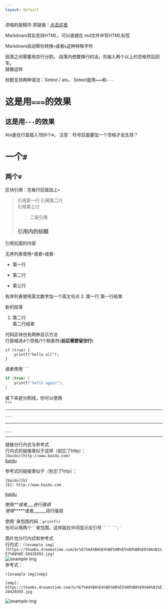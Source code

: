 ```yaml
---
layout: default
---
```


浓缩的是精华
原链接：[点击这里](https://www.appinn.com/markdown)

Markdown其实支持HTML，可以直接在.md文件中写HTML标签

Markdown自动帮你转换`<`或者`&`这种特殊字符

段落之间需要用空行分割。
段落内想要换行的话，先输入两个以上的空格然后回车。   
就像这样

标题支持两种语法：Setext / atx。
Setext是用`===`和`---`  

这是用`===`的效果
==================

这是用`---`的效果
-----------------

Atx是在行首插入1到6个`#`。
注意：符号后面要加一个空格才会生效？

# 一个`#`
## 两个`#`

区块引用：在每行前面加上`>`
> 引用第一行
> 引用第二行   
> 引用第三行
>> 二级引用  
> ### 引用内的标题
引用后面的内容

无序列表使用`*`或者`+`或者`-`
* 第一行
+ 第二行
- 第三行

有序列表使用英文数字加一个英文句点
2. 第一行
   第一行结束

   新的段落
1. 第二行  
   第二行结束

代码区块也有两种显示方法  
行首缩进4个空格/1个制表符(**前后需要留空行**)

    if (true) {
        printf("hello all");
    }

或者使用```` ``` ````
```c++
if (true) {
    printf("hello again");
}
```

接下来是分割线，你可以使用  
`***`

***

`---`

---

`___`

___

链接分行内式与参考式  
行内式的链接类似于这样（别忘了http）：  
`[baidu](http://www.baidu.com)`  
[baidu](http://www.baidu.com)

参考式的链接类似于（别忘了http）：

    [baidu][b]
    [b]: http://www.baidu.com

[baidu][b]

[b]: http://www.baidu.com


使用*\**或者_\__进行强调  
使用**\*\***或者__\_\___进行强调

使用`` ` ``来包围代码：`printf()`  
也可以用两个``` `` ```来包围，这样能在中间显示反引号``` `` ` `` ```: `` ` ``

图片也分行内式和参考式  
行内式：`![example img](https://thumbs.dreamstime.com/b/%E7%A4%BA%E4%BE%8B%E5%8D%B0%E8%8A%B1%E7%A8%8E-28420393.jpg)`  
![example img](https://thumbs.dreamstime.com/b/%E7%A4%BA%E4%BE%8B%E5%8D%B0%E8%8A%B1%E7%A8%8E-28420393.jpg)  
参考式：

    ![example img][emp]

    [emp]: https://thumbs.dreamstime.com/b/%E7%A4%BA%E4%BE%8B%E5%8D%B0%E8%8A%B1%E7%A8%8E-28420393.jpg

![example img][emp]

[emp]: https://thumbs.dreamstime.com/b/%E7%A4%BA%E4%BE%8B%E5%8D%B0%E8%8A%B1%E7%A8%8E-28420393.jpg


